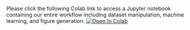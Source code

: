 Please click the following Colab link to access a Jupyter notebook containing our entire workflow including dataset manipulation, machine learning, and figure generation.
[![Open In Colab](https://colab.research.google.com/assets/colab-badge.svg)](https://drive.google.com/file/d/1aOBCpdN2jiRb7popJZWrejFQ1gknv415/view?usp=sharing)
